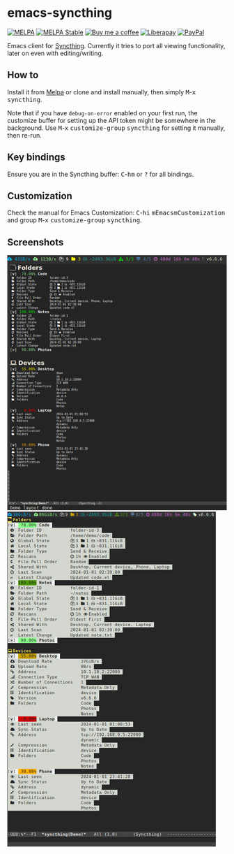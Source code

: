 # emacs-syncthing
[![MELPA][melpa-badge]][melpa-package]
[![MELPA Stable][melpa-stable-badge]][melpa-stable-package]
[![Buy me a coffee][bmc-badge]][bmc-link]
[![Liberapay][lp-badge]][lp-link]
[![PayPal][ppl-badge]][ppl-link]

Emacs client for [Syncthing](https://syncthing.net). Currently it tries to port
all viewing functionality, later on even with editing/writing.

## How to

Install it from [Melpa](https://melpa.org/#/getting-started) or clone and
install manually, then simply <kbd>M</kbd>-<kbd>x</kbd> <kbd>syncthing</kbd>.

Note that if you have `debug-on-error` enabled on your first run, the customize
buffer for setting up the API token might be somewhere in the background. Use
<kbd>M</kbd>-<kbd>x</kbd> <kbd>customize-group</kbd> <kbd>syncthing</kbd> for
setting it manually, then re-run.

## Key bindings

Ensure you are in the Syncthing buffer:
<kbd>C</kbd>-<kbd>h</kbd><kbd>m</kbd> or <kbd>?</kbd> for all bindings.

## Customization

Check the manual for Emacs Customization: <kbd>C</kbd>-<kbd>h</kbd><kbd>i</kbd>
<kbd>m</kbd><kbd>Emacs</kbd><kbd>m</kbd><kbd>Customization</kbd> and group
<kbd>M</kbd>-<kbd>x</kbd> <kbd>customize-group</kbd> <kbd>syncthing</kbd>.

## Screenshots

![Screenshot][demo]![Screenshot][demo-term]

[melpa-badge]: https://melpa.org/packages/syncthing-badge.svg
[melpa-package]: https://melpa.org/#/syncthing
[melpa-stable-badge]: https://stable.melpa.org/packages/syncthing-badge.svg
[melpa-stable-package]: https://stable.melpa.org/#/syncthing
[bmc-badge]: https://img.shields.io/badge/-buy_me_a%C2%A0coffee-gray?logo=buy-me-a-coffee
[bmc-link]: https://www.buymeacoffee.com/peterbadida
[ppl-badge]: https://img.shields.io/badge/-paypal-grey?logo=paypal
[ppl-link]: https://paypal.me/peterbadida
[demo]: https://raw.githubusercontent.com/KeyWeeUsr/emacs-syncthing/master/screenshot.png
[demo-term]: https://raw.githubusercontent.com/KeyWeeUsr/emacs-syncthing/master/screenshot-term.png
[lp-badge]: https://img.shields.io/badge/-liberapay-grey?logo=liberapay
[lp-link]: https://liberapay.com/keyweeusr
